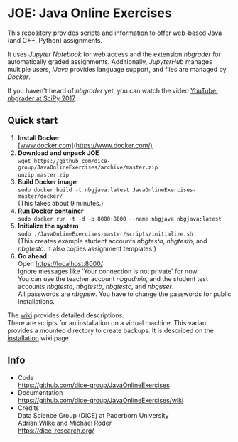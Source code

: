 # JOE: Java Online Exercises

This repository provides scripts and information to offer web-based Java (and C++, Python) assignments.

It uses *Jupyter Notebook* for web access and the extension *nbgrader* for automatically graded assignments.
Additionally, *JupyterHub* manages multiple users, *IJava* provides language support, and files are managed by *Docker*.

If you haven't heard of *nbgrader* yet, you can watch the video [YouTube: nbgrader at SciPy 2017](https://www.youtube.com/watch?v=5WUm0QuJdFw).


## Quick start

1. **Install Docker**  
   [www.docker.com](https://www.docker.com/)
2. **Download and unpack JOE**  
   `wget https://github.com/dice-group/JavaOnlineExercises/archive/master.zip`  
   `unzip master.zip`
3. **Build Docker image**  
   `sudo docker build -t nbgjava:latest JavaOnlineExercises-master/docker/`  
   (This takes about 9 minutes.)
4. **Run Docker container**  
   `sudo docker run -t -d -p 8000:8000 --name nbgjava nbgjava:latest`  
5. **Initialize the system**  
  `sudo ./JavaOnlineExercises-master/scripts/initialize.sh`  
   (This creates example student accounts *nbgtesta*, *nbgtestb*, and *nbgtestc*.
   It also copies assignment templates.)
6. **Go ahead**  
   Open [https://localhost:8000/](https://localhost:8000/)  
   Ignore messages like 'Your connection is not private' for now.  
   You can use the teacher account *nbgadmin*, and the student test accounts *nbgtesta*, *nbgtestb*, *nbgtestc*, and *nbguser*.  
   All passwords are *nbgpsw*. You have to change the passwords for public installations.

The [wiki](https://github.com/dice-group/JavaOnlineExercises/wiki) provides detailed descriptions.  
There are scripts for an installation on a virtual machine. This variant provides a mounted directory to create backups. It is described on the [installation](https://github.com/dice-group/nbgraderutils/wiki/Installation) wiki page.

## Info

- Code  
  https://github.com/dice-group/JavaOnlineExercises
- Documentation  
  https://github.com/dice-group/JavaOnlineExercises/wiki
- Credits  
  Data Science Group (DICE) at Paderborn University  
  Adrian Wilke and Michael Röder  
  https://dice-research.org/
